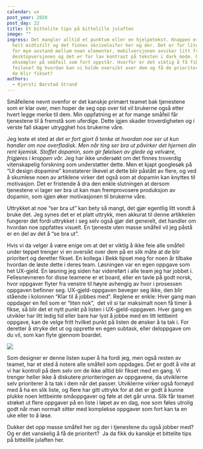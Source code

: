 ```yaml
---
calendar: ux
post_year: 2020
post_day: 22
title: Et bittelite tips på bittelille julaften
image: ""
ingress: Det mangler alltid et punktum eller en hjelpetekst. Knappen er ikke
  helt midtstilt og det finnes skriveleifer her og der. Det er for lite eller
  for mye avstand mellom noen elementer, mobilversjonen avviker litt fra
  desktopversjonen og det er for lav kontrast på teksten i dark mode. Dette er
  eksempler på småfeil som fort oppstår. Hvorfor er det viktig å få fikset disse
  feilene? Og hvordan kan vi holde oversikt over dem og få de prioritert slik at
  de blir fikset?
authors:
  - Kjersti Barstad Strand
---
```

Småfeilene nevnt ovenfor er det kanskje primært teamet bak tjenestene som er klar over, men hoper de seg opp over tid vil brukerne også etter hvert legge merke til dem. Min oppfatning er at for mange småfeil får tjenestene til å fremstå som uferdige. Dette igjen skader troverdigheten og i verste fall skaper utrygghet hos brukerne våre. 

Jeg leste et sted at *det er fort gjort å tenke at hvordan noe ser ut kun handler om noe overfladisk. Men når ting ser bra ut påvirker det hjernen din rent kjemisk. Stoffet dopamin, som gir følelsen av glede og velvære, frigjøres i kroppen vår.* Jeg har ikke undersøkt om det finnes troverdig vitenskapelig forskning som understøtter dette. Men et kjapt googlesøk på “UI design dopamine” konstaterer likevel at dette blir påstått av flere, og ved å skumlese noen av artiklene virker det også som at dopamin kan knyttes til motivasjon. Det er fristende å dra den enkle slutningen at dersom tjenestene vi lager ser bra ut kan man fremprovosere produksjon av dopamin, som igjen øker motivasjonen til brukerne våre. 

Uttrykket at noe “ser bra ut” kan bety så mangt, det gjør egentlig litt vondt å bruke det. Jeg synes det er et platt uttrykk, men akkurat til denne artikkelen fungerer det fordi uttrykket i seg selv også gjør det generelt, det handler om hvordan noe oppfattes visuelt. En tjeneste uten masse småfeil vil jeg påstå er en del av det å “se bra ut”. 

Hvis vi da velger å være enige om at det er viktig å ikke feie alle småfeil under teppet trenger vi en oversikt over dem på en slik måte at de blir prioritert og deretter fikset. En kollega i Bekk tipset meg for noen år tilbake hvordan de løste dette i deres team. Løsningen var en egen oppgave som het UX-gjeld. En løsning jeg siden har videreført i alle team jeg har jobbet i. Fellesnevneren for disse teamene er et board, eller en tavle på godt norsk, hvor oppgaver flyter fra venstre til høyre avhengig av hvor i prosessen oppgaven befinner seg. UX-gjeld-oppgaven beveger seg ikke, den blir stående i kolonnen “Klar til å jobbes med”. Reglene er enkle: Hver gang man oppdager en feil som er “liten nok”,  det vil si tar maksimalt noen få timer å fikse, så blir det et nytt punkt på listen i UX-gjeld-oppgaven. Hver gang en utvikler har litt ledig tid eller bare har lyst å jobbe med en litt lettbeint oppgave, kan de velge fritt hvilket punkt på listen de ønsker å ta tak i. For deretter å stryke det ut og opprette en egen subtask, eller deloppgave om du vil, som kan flyte gjennom boardet. 

![](https://i.imgur.com/tqwlOhy.png)

Som designer er denne listen super å ha fordi jeg, men også resten av teamet, har et sted å notere alle småfeil som oppdages. Det er godt å vite at vi har kontroll på dem selv om de ikke alltid blir fikset med en gang. Vi trenger heller ikke å diskutere prioriteringen av oppgavene, da utviklerne selv prioriterer å ta tak i dem når det passer. Utviklerne virker også fornøyd med å ha en slik liste, og flere har gitt uttrykk for at det er godt å kunne plukke noen lettbeinte småoppgaver og føle at det går unna. Slik får teamet strøket ut flere oppgaver på en liste i løpet av en dag, noe som føles utrolig godt når man normalt sitter med komplekse oppgaver som fort kan ta en uke eller to å løse. 

Dukker det opp masse småfeil her og der i tjenestene du også jobber med? Og er det vanskelig å få de prioritert?  Ja da fikk du kanskje et bittelite tips på bittelille julaften her.